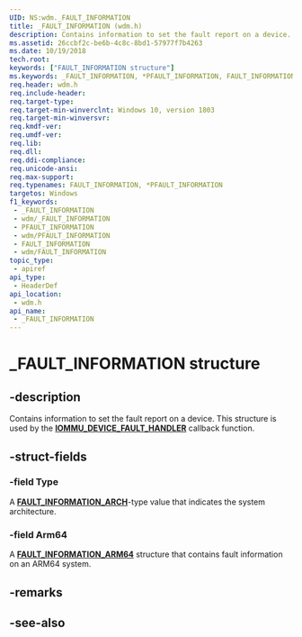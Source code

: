 ```yaml
---
UID: NS:wdm._FAULT_INFORMATION
title: _FAULT_INFORMATION (wdm.h)
description: Contains information to set the fault report on a device.
ms.assetid: 26ccbf2c-be6b-4c8c-8bd1-57977f7b4263
ms.date: 10/19/2018
tech.root: 
keywords: ["FAULT_INFORMATION structure"]
ms.keywords: _FAULT_INFORMATION, *PFAULT_INFORMATION, FAULT_INFORMATION,
req.header: wdm.h
req.include-header: 
req.target-type: 
req.target-min-winverclnt: Windows 10, version 1803
req.target-min-winversvr: 
req.kmdf-ver: 
req.umdf-ver: 
req.lib: 
req.dll: 
req.ddi-compliance: 
req.unicode-ansi: 
req.max-support: 
req.typenames: FAULT_INFORMATION, *PFAULT_INFORMATION
targetos: Windows
f1_keywords:
 - _FAULT_INFORMATION
 - wdm/_FAULT_INFORMATION
 - PFAULT_INFORMATION
 - wdm/PFAULT_INFORMATION
 - FAULT_INFORMATION
 - wdm/FAULT_INFORMATION
topic_type:
 - apiref
api_type:
 - HeaderDef
api_location:
 - wdm.h
api_name:
 - _FAULT_INFORMATION
---
```


# _FAULT_INFORMATION structure


## -description

Contains information to set the fault report on a device. This structure is used by the [**IOMMU_DEVICE_FAULT_HANDLER**](nc-wdm-iommu_device_fault_handler.md) callback function.

## -struct-fields

### -field Type

A [**FAULT_INFORMATION_ARCH**](ne-wdm-_fault_information_arch.md)-type value that indicates the system architecture.

### -field Arm64

A [**FAULT_INFORMATION_ARM64**](ns-wdm-_fault_information_arm64.md) structure that contains fault information on an ARM64 system.

## -remarks

## -see-also

